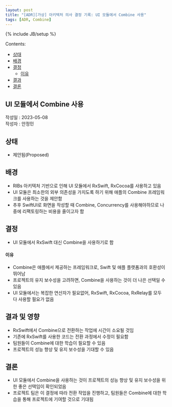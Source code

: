 ```yaml
---
layout: post
title: "[ADR][가상] 아키텍처 의사 결정 기록: UI 모듈에서 Combine 사용"
tags: [ADR, Combine]
---
```

{% include JB/setup %}

Contents:

* [상태](#status)
* [배경](#context)
* [결정](#decisions)
  * [이유](#rationale)
* [결과](#consequences)
* [결론](#conclusion)

## UI 모듈에서 Combine 사용

작성일 : 2023-05-08  
작성자 : 안정민

<h2 id="status">상태</h2>

* 제안됨(Proposed)
  
<h2 id="context">배경</h2>

* RIBs 아키텍처 기반으로 인해 UI 모듈에서 RxSwift, RxCocoa를 사용하고 있음
* UI 모듈은 최소한의 외부 의존성을 가지도록 하기 위해 애플의 Combine 프레임워크를 사용하는 것을 제안함
* 추후 SwiftUI로 화면을 작성할 때 Combine, Concurrency를 사용해야하므로 나중에 리팩토링하는 비용을 줄이고자 함

<h2 id="decisions">결정</h2>

* UI 모듈에서 RxSwift 대신 Combine을 사용하기로 함

<h4 id="rationale">이유</h4>

* Combine은 애플에서 제공하는 프레임워크로, Swift 및 애플 플랫폼과의 호환성이 뛰어남
* 프로젝트의 유지 보수성을 고려하면, Combine을 사용하는 것이 더 나은 선택일 수 있음
* UI 모듈에서는 복잡한 연산자가 필요없어, RxSwift, RxCocoa, RxRelay를 모두 다 사용할 필요가 없음

<h2 id="consequences">결과 및 영향</h2>

* RxSwift에서 Combine으로 전환하는 작업에 시간이 소요될 것임
* 기존에 RxSwift를 사용한 코드는 전환 과정에서 수정이 필요함
* 팀원들이 Combine에 대한 학습이 필요할 수 있음
* 프로젝트의 성능 향상 및 유지 보수성을 기대할 수 있음

<h2 id="conclusion">결론</h2>

* UI 모듈에서 Combine을 사용하는 것이 프로젝트의 성능 향상 및 유지 보수성을 위한 좋은 선택임이 확인되었음
* 프로젝트 팀은 이 결정에 따라 전환 작업을 진행하고, 팀원들은 Combine에 대한 학습을 통해 프로젝트에 기여할 것으로 기대됨